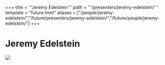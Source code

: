 +++
title = '''Jeremy Edelstein'''
path = '''/presenters/jeremy-edelstein/'''
template = "future.html"
aliases = ["/people/jeremy-edelstein/","/future/presenters/jeremy-edelstein/","/future/people/jeremy-edelstein/"]
+++

<h1>Jeremy Edelstein</h1>

<img class="speaker-photo" src="https://custom.cvent.com/C3A4539B19F74ABCB6FCE437F6BC0A74/files/event/910aaf2914d44586a56fbd0b3b2c31c0/21e0bed59c1242fe88e02af2394ef94c.png">

